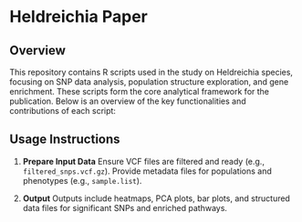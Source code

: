 # Heldreichia Paper

## Overview
This repository contains R scripts used in the study on Heldreichia species, focusing on SNP data analysis, population structure exploration, and gene enrichment. These scripts form the core analytical framework for the publication. Below is an overview of the key functionalities and contributions of each script:

## Usage Instructions

1. **Prepare Input Data**
   Ensure VCF files are filtered and ready (e.g., `filtered_snps.vcf.gz`).
   Provide metadata files for populations and phenotypes (e.g., `sample.list`).

2. **Output**
   Outputs include heatmaps, PCA plots, bar plots, and structured data files for significant SNPs and enriched pathways.

